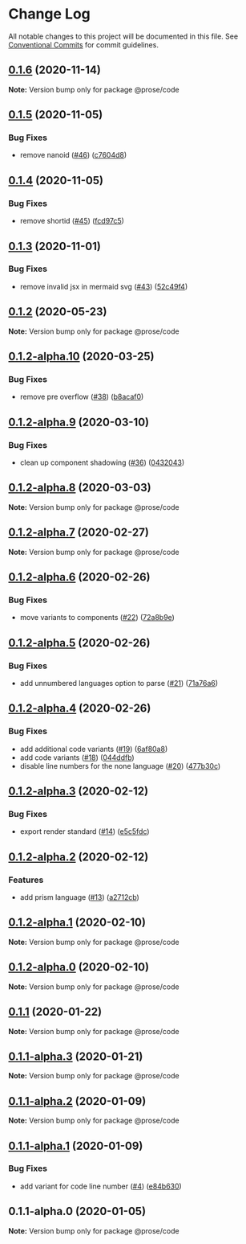 # Change Log

All notable changes to this project will be documented in this file.
See [Conventional Commits](https://conventionalcommits.org) for commit guidelines.

## [0.1.6](https://github.com/prosejs/prose/compare/@prose/code@0.1.5...@prose/code@0.1.6) (2020-11-14)

**Note:** Version bump only for package @prose/code





## [0.1.5](https://github.com/prosejs/prose/compare/@prose/code@0.1.4...@prose/code@0.1.5) (2020-11-05)


### Bug Fixes

* remove nanoid ([#46](https://github.com/prosejs/prose/issues/46)) ([c7604d8](https://github.com/prosejs/prose/commit/c7604d8f86e83c51af0a642034a517f6ceb088f6))





## [0.1.4](https://github.com/prosejs/prose/compare/@prose/code@0.1.3...@prose/code@0.1.4) (2020-11-05)


### Bug Fixes

* remove shortid ([#45](https://github.com/prosejs/prose/issues/45)) ([fcd97c5](https://github.com/prosejs/prose/commit/fcd97c51edab4bc02f52fad5ad44cdeaac69bca0))





## [0.1.3](https://github.com/prosejs/prose/compare/@prose/code@0.1.2...@prose/code@0.1.3) (2020-11-01)


### Bug Fixes

* remove invalid jsx in mermaid svg ([#43](https://github.com/prosejs/prose/issues/43)) ([52c49f4](https://github.com/prosejs/prose/commit/52c49f4dd10f25cdcadd1be34b4ce044942f259d))





## [0.1.2](https://github.com/prosejs/prose/compare/@prose/code@0.1.2-alpha.10...@prose/code@0.1.2) (2020-05-23)

**Note:** Version bump only for package @prose/code





## [0.1.2-alpha.10](https://github.com/prosejs/prose/compare/@prose/code@0.1.2-alpha.9...@prose/code@0.1.2-alpha.10) (2020-03-25)


### Bug Fixes

* remove pre overflow ([#38](https://github.com/prosejs/prose/issues/38)) ([b8acaf0](https://github.com/prosejs/prose/commit/b8acaf0471f0d5242186632d128a281de9836811))





## [0.1.2-alpha.9](https://github.com/prosejs/prose/compare/@prose/code@0.1.2-alpha.8...@prose/code@0.1.2-alpha.9) (2020-03-10)


### Bug Fixes

* clean up component shadowing ([#36](https://github.com/prosejs/prose/issues/36)) ([0432043](https://github.com/prosejs/prose/commit/0432043e52e77a5a8c6987a703ec0a159a34a07b))





## [0.1.2-alpha.8](https://github.com/prosejs/prose/compare/@prose/code@0.1.2-alpha.7...@prose/code@0.1.2-alpha.8) (2020-03-03)

**Note:** Version bump only for package @prose/code





## [0.1.2-alpha.7](https://github.com/prosejs/prose/compare/@prose/code@0.1.2-alpha.6...@prose/code@0.1.2-alpha.7) (2020-02-27)

**Note:** Version bump only for package @prose/code





## [0.1.2-alpha.6](https://github.com/prosejs/prose/compare/@prose/code@0.1.2-alpha.5...@prose/code@0.1.2-alpha.6) (2020-02-26)


### Bug Fixes

* move variants to components ([#22](https://github.com/prosejs/prose/issues/22)) ([72a8b9e](https://github.com/prosejs/prose/commit/72a8b9e7c6fa9d50efa92072b7753767e462cdec))





## [0.1.2-alpha.5](https://github.com/prosejs/prose/compare/@prose/code@0.1.2-alpha.4...@prose/code@0.1.2-alpha.5) (2020-02-26)


### Bug Fixes

* add unnumbered languages option to parse ([#21](https://github.com/prosejs/prose/issues/21)) ([71a76a6](https://github.com/prosejs/prose/commit/71a76a650e5233d193ae8ad8be4d110a0650ad2c))





## [0.1.2-alpha.4](https://github.com/prosejs/prose/compare/@prose/code@0.1.2-alpha.3...@prose/code@0.1.2-alpha.4) (2020-02-26)


### Bug Fixes

* add additional code variants ([#19](https://github.com/prosejs/prose/issues/19)) ([6af80a8](https://github.com/prosejs/prose/commit/6af80a82131deb6f890477839aa73b44ac036831))
* add code variants ([#18](https://github.com/prosejs/prose/issues/18)) ([044ddfb](https://github.com/prosejs/prose/commit/044ddfb64aab9270ead88faa6379f3fbe33103c1))
* disable line numbers for the none language ([#20](https://github.com/prosejs/prose/issues/20)) ([477b30c](https://github.com/prosejs/prose/commit/477b30c77140c99d1f13847393194766fc853158))





## [0.1.2-alpha.3](https://github.com/prosejs/prose/compare/@prose/code@0.1.2-alpha.2...@prose/code@0.1.2-alpha.3) (2020-02-12)


### Bug Fixes

* export render standard ([#14](https://github.com/prosejs/prose/issues/14)) ([e5c5fdc](https://github.com/prosejs/prose/commit/e5c5fdc490a7117ea5c5a69240ffc71dda6e3667))





## [0.1.2-alpha.2](https://github.com/prosejs/prose/compare/@prose/code@0.1.2-alpha.1...@prose/code@0.1.2-alpha.2) (2020-02-12)


### Features

* add prism language ([#13](https://github.com/prosejs/prose/issues/13)) ([a2712cb](https://github.com/prosejs/prose/commit/a2712cb7200933b6e6d6b9c9cd8e04dc0097011b))





## [0.1.2-alpha.1](https://github.com/prosejs/prose/compare/@prose/code@0.1.2-alpha.0...@prose/code@0.1.2-alpha.1) (2020-02-10)

**Note:** Version bump only for package @prose/code





## [0.1.2-alpha.0](https://github.com/prosejs/prose/compare/@prose/code@0.1.1...@prose/code@0.1.2-alpha.0) (2020-02-10)

**Note:** Version bump only for package @prose/code





## [0.1.1](https://github.com/prosejs/prose/compare/@prose/code@0.1.1-alpha.3...@prose/code@0.1.1) (2020-01-22)

**Note:** Version bump only for package @prose/code





## [0.1.1-alpha.3](https://github.com/prosejs/prose/compare/@prose/code@0.1.1-alpha.2...@prose/code@0.1.1-alpha.3) (2020-01-21)

**Note:** Version bump only for package @prose/code





## [0.1.1-alpha.2](https://github.com/prosejs/prose/compare/@prose/code@0.1.1-alpha.1...@prose/code@0.1.1-alpha.2) (2020-01-09)

**Note:** Version bump only for package @prose/code





## [0.1.1-alpha.1](https://github.com/prosejs/prose/compare/@prose/code@0.1.1-alpha.0...@prose/code@0.1.1-alpha.1) (2020-01-09)


### Bug Fixes

* add variant for code line number ([#4](https://github.com/prosejs/prose/issues/4)) ([e84b630](https://github.com/prosejs/prose/commit/e84b6307a3072e1daaace5a2d372fc8e801b72e2))





## 0.1.1-alpha.0 (2020-01-05)

**Note:** Version bump only for package @prose/code
